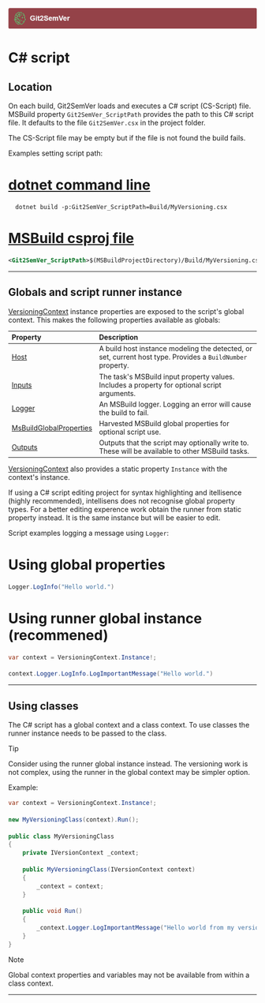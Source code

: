 ﻿---
uid: csharp-script
---
![](../../Images/Git2SemVer_banner_840x70.png)

# C# script

## Location

On each build, Git2SemVer loads and executes a C# script (CS-Script) file.
MSBuild property `Git2SemVer_ScriptPath` provides the path to this C# script file.
It defaults to the file `Git2SemVer.csx` in the project folder.

The CS-Script file may be empty but if the file is not found the build fails.

Examples setting script path:

# [dotnet command line](#tab/dotnet)

```winbatch
  dotnet build -p:Git2SemVer_ScriptPath=Build/MyVersioning.csx
```

# [MSBuild csproj file](#tab/msbuild)

```xml
<Git2SemVer_ScriptPath>$(MSBuildProjectDirectory)/Build/MyVersioning.csx</Git2SemVer_ScriptPath>
```

---

## Globals and script runner instance

[VersioningContext](xref:NoeticTools.Git2SemVer.MSBuild.Versioning.Generation.Builders.Scripting.IVersioningContext) instance properties are exposed to the script's global context.
This makes the following properties available as globals:

| Property                      | Description   |
|:---                           |:---           |
| [Host](xref:NoeticTools.Git2SemVer.MSBuild.Framework.BuildHosting.IBuildHost)               | A build host instance modeling the detected, or set, current host type. Provides a `BuildNumber` property.   |
| [Inputs](xref:NoeticTools.Git2SemVer.MSBuild.Versioning.Generation.IVersionGeneratorInputs) | The task's MSBuild input property values. Includes a property for optional script arguments.          |
| [Logger](xref:NoeticTools.Common.Logging.ILogger)                                           | An MSBuild logger. Logging an error will cause the build to fail.                                     |
| [MsBuildGlobalProperties](xref:NoeticTools.MSBuild.Tasking.MSBuildGlobalProperties)         | Harvested MSBuild global properties for optional script use.                                          |
| [Outputs](xref:NoeticTools.Git2SemVer.MSBuild.Versioning.Generation.IVersionOutputs)        | Outputs that the script may optionally write to. These will be available to other MSBuild tasks.      |

[VersioningContext](xref:NoeticTools.Git2SemVer.MSBuild.Versioning.Generation.Builders.Scripting.VersioningContext) also provides a static property `Instance` with the context's instance.

If using a C# script editing project for syntax highlighting and itellisence (highly recommended), 
intellisens does not recognise global property types.
For a better editing experence work obtain the runner from static property instead. 
It is the same instance but will be easier to edit.

Script examples logging a message using `Logger`:

# Using global properties

```csharp
Logger.LogInfo("Hello world.")
```

# Using runner global instance (recommened)

```csharp
var context = VersioningContext.Instance!;

context.Logger.LogInfo.LogImportantMessage("Hello world.")
```

---

## Using classes

The C# script has a global context and a class context. To use classes the runner instance needs to be passed to the class.

> [!TIP]
> Consider using the runner global instance instead.
> The versioning work is not complex, using the runner in the global context may be  simpler option.

Example:

```csharp
var context = VersioningContext.Instance!;

new MyVersioningClass(context).Run();

public class MyVersioningClass
{
    private IVersionContext _context;

    public MyVersioningClass(IVersionContext context)
    {
        _context = context;
    }

    public void Run()
    {
        _context.Logger.LogImportantMessage("Hello world from my versioning class.")
    }
}
```

> [!NOTE]
> Global context properties and variables may not be available from within a class context.

---


